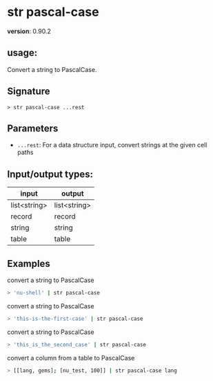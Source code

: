 # str pascal-case

**version**: 0.90.2

## **usage**:

Convert a string to PascalCase.

## Signature

`> str pascal-case ...rest`

## Parameters

- `...rest`: For a data structure input, convert strings at the given cell paths

## Input/output types:

| input          | output         |
| -------------- | -------------- |
| list\<string\> | list\<string\> |
| record         | record         |
| string         | string         |
| table          | table          |

## Examples

convert a string to PascalCase

```bash
> 'nu-shell' | str pascal-case
```

convert a string to PascalCase

```bash
> 'this-is-the-first-case' | str pascal-case
```

convert a string to PascalCase

```bash
> 'this_is_the_second_case' | str pascal-case
```

convert a column from a table to PascalCase

```bash
> [[lang, gems]; [nu_test, 100]] | str pascal-case lang
```
